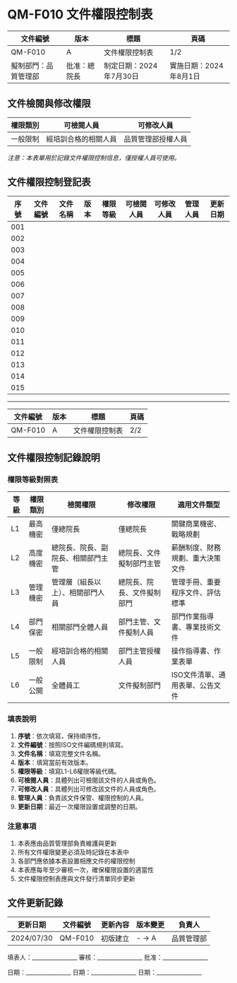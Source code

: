# QM-F010 文件權限控制表

| 文件編號 | 版本 | 標題 | 頁碼 | 
|--------|------|-----|------|
| QM-F010 | A | 文件權限控制表 | 1/2 |
| 擬制部門：品質管理部 | 批准：總院長 | 制定日期：2024年7月30日 | 實施日期：2024年8月1日 |

## 文件檢閱與修改權限

| 權限類別 | 可檢閱人員 | 可修改人員 |
|---------|-----------|-----------|
| 一般限制 | 經培訓合格的相關人員 | 品質管理部授權人員 |

*注意：本表單用於記錄文件權限控制信息，僅授權人員可使用。*

## 文件權限控制登記表

| 序號 | 文件編號 | 文件名稱 | 版本 | 權限等級 | 可檢閱人員 | 可修改人員 | 管理人員 | 更新日期 |
|-----|---------|---------|-----|---------|-----------|-----------|---------|---------|
| 001 |         |         |     |         |           |           |         |         |
| 002 |         |         |     |         |           |           |         |         |
| 003 |         |         |     |         |           |           |         |         |
| 004 |         |         |     |         |           |           |         |         |
| 005 |         |         |     |         |           |           |         |         |
| 006 |         |         |     |         |           |           |         |         |
| 007 |         |         |     |         |           |           |         |         |
| 008 |         |         |     |         |           |           |         |         |
| 009 |         |         |     |         |           |           |         |         |
| 010 |         |         |     |         |           |           |         |         |
| 011 |         |         |     |         |           |           |         |         |
| 012 |         |         |     |         |           |           |         |         |
| 013 |         |         |     |         |           |           |         |         |
| 014 |         |         |     |         |           |           |         |         |
| 015 |         |         |     |         |           |           |         |         |

---

| 文件編號 | 版本 | 標題 | 頁碼 | 
|--------|------|-----|------|
| QM-F010 | A | 文件權限控制表 | 2/2 |

## 文件權限控制記錄說明

### 權限等級對照表

| 等級 | 權限類別 | 檢閱權限 | 修改權限 | 適用文件類型 |
|-----|---------|---------|---------|------------|
| L1 | 最高機密 | 僅總院長 | 僅總院長 | 關鍵商業機密、戰略規劃 |
| L2 | 高度機密 | 總院長、院長、副院長、相關部門主管 | 總院長、文件擬制部門主管 | 薪酬制度、財務規劃、重大決策文件 |
| L3 | 管理機密 | 管理層（組長以上）、相關部門人員 | 總院長、院長、文件擬制部門 | 管理手冊、重要程序文件、評估標準 |
| L4 | 部門保密 | 相關部門全體人員 | 部門主管、文件擬制人員 | 部門作業指導書、專業技術文件 |
| L5 | 一般限制 | 經培訓合格的相關人員 | 部門主管授權人員 | 操作指導書、作業表單 |
| L6 | 一般公開 | 全體員工 | 文件擬制部門 | ISO文件清單、通用表單、公告文件 |

### 填表說明

1. **序號**：依次填寫，保持順序性。
2. **文件編號**：按照ISO文件編碼規則填寫。
3. **文件名稱**：填寫完整文件名稱。
4. **版本**：填寫當前有效版本。
5. **權限等級**：填寫L1-L6權限等級代碼。
6. **可檢閱人員**：具體列出可檢閱該文件的人員或角色。
7. **可修改人員**：具體列出可修改該文件的人員或角色。
8. **管理人員**：負責該文件保管、權限控制的人員。
9. **更新日期**：最近一次權限設置或調整的日期。

### 注意事項

1. 本表應由品質管理部負責維護與更新
2. 所有文件權限變更必須及時記錄在本表中
3. 各部門應依據本表設置相應文件的權限控制
4. 本表應每年至少審核一次，確保權限設置的適當性
5. 文件權限控制表應與文件發行清單同步更新

## 文件更新記錄

| 更新日期 | 文件編號 | 更新內容 | 版本變更 | 負責人 |
|---------|---------|---------|----------|-------|
| 2024/07/30 | QM-F010 | 初版建立 | - → A | 品質管理部 |

填表人：________________     審核：________________     批准：________________

日期：________________       日期：________________     日期：________________ 